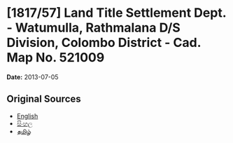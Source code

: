 # [1817/57] Land Title Settlement Dept. - Watumulla, Rathmalana D/S Division, Colombo District - Cad. Map No. 521009

**Date:** 2013-07-05

## Original Sources

- [English](https://documents.gov.lk/view/extra-gazettes/2013/7/1817-57_E.pdf)
- [සිංහල](https://documents.gov.lk/view/extra-gazettes/2013/7/1817-57_S.pdf)
- [தமிழ்](https://documents.gov.lk/view/extra-gazettes/2013/7/1817-57_T.pdf)
